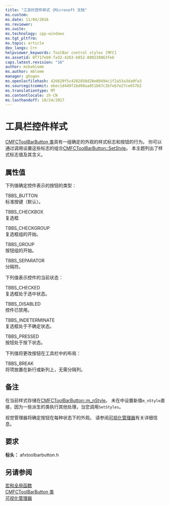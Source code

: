 ```yaml
---
title: "工具栏控件样式 |Microsoft 文档"
ms.custom: 
ms.date: 11/04/2016
ms.reviewer: 
ms.suite: 
ms.technology: cpp-windows
ms.tgt_pltfrm: 
ms.topic: article
dev_langs: C++
helpviewer_keywords: ToolBar control styles [MFC]
ms.assetid: 0f717eb9-fa32-4263-b852-809238863feb
caps.latest.revision: "16"
author: mikeblome
ms.author: mblome
manager: ghogen
ms.openlocfilehash: 426620f5c4282858d28e80494c1f2a53a3da0fa3
ms.sourcegitcommit: ebec1d449f2bd98aa851667c2bfeb7e27ce657b2
ms.translationtype: MT
ms.contentlocale: zh-CN
ms.lasthandoff: 10/24/2017
---
```

# <a name="toolbar-control-styles"></a>工具栏控件样式
[CMFCToolBarButton 类](../../mfc/reference/cmfctoolbarbutton-class.md)具有一组确定的外观的样式标志和按钮的行为。 你可以通过调用设置这些标志的组合[CMFCToolBarButton::SetStyle](../../mfc/reference/cmfctoolbarbutton-class.md#setstyle)。 本主题列出了样式标志值及其含义。  
  
## <a name="property-values"></a>属性值  
 下列值确定控件表示的按钮的类型：  
  
 TBBS_BUTTON  
 标准按键（默认）。  
  
 TBBS_CHECKBOX  
 复选框  
  
 TBBS_CHECKGROUP  
 复选框组的开始。  
  
 TBBS_GROUP  
 按钮组的开始。  
  
 TBBS_SEPARATOR  
 分隔符。  
  
 下列值表示控件的当前状态：  
  
 TBBS_CHECKED  
 复选框处于选中状态。  
  
 TBBS_DISABLED  
 控件已禁用。  
  
 TBBS_INDETERMINATE  
 复选框处于不确定状态。  
  
 TBBS_PRESSED  
 按钮处于按下状态。  
  
 下列值将更改按钮在工具栏中的布局：  
  
 TBBS_BREAK  
 将项放置在新行或新列上，无需分隔列。  
  
## <a name="remarks"></a>备注  
 在当前样式存储在[CMFCToolBarButton::m_nStyle](../../mfc/reference/cmfctoolbarbutton-class.md#m_nstyle)。 未在中设置新值`m_nStyle`直接，因为一些派生的类执行其他处理，当您调用`SetStyles`。  
  
 视觉管理器将确定按钮在每种状态下的外观。 请参阅[可视化管理器](../../mfc/visualization-manager.md)有关详细信息。  
  
## <a name="requirements"></a>要求  
 **标头：** afxtoolbarbutton.h  
  
## <a name="see-also"></a>另请参阅  
 [宏和全局函数](../../mfc/reference/mfc-macros-and-globals.md)   
 [CMFCToolBarButton 类](../../mfc/reference/cmfctoolbarbutton-class.md)   
 [可视化管理器](../../mfc/visualization-manager.md)


